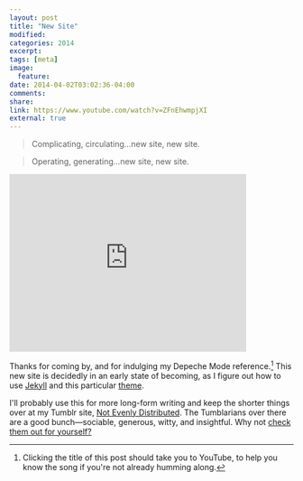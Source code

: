 ```yaml
---
layout: post
title: "New Site"
modified:
categories: 2014
excerpt:
tags: [meta]
image:
  feature:
date: 2014-04-02T03:02:36-04:00
comments: 
share: 
link: https://www.youtube.com/watch?v=ZFnEhwmpjXI 
external: true
---
```



> Complicating, circulating…new site, new site.  

> Operating, generating…new site, new site.    

<iframe width="420" height="315" src="https://www.youtube.com/embed/ZFnEhwmpjXI" frameborder="0" allowfullscreen></iframe>

  

Thanks for coming by, and for indulging my Depeche Mode reference.[^nl] This new site is decidedly in an early state of becoming, as I figure out how to use [Jekyll](http://jekyllrb.com) and this particular [theme](http://mmistakes.github.io/minimal-mistakes/).  

I'll probably use this for more long-form writing and keep the shorter things over at my Tumblr site, [Not Evenly Distributed](http://not-evenly-distributed.tumblr.com). The Tumblarians over there are a good bunch—sociable, generous, witty, and insightful. Why not [check them out for yourself?](http://thelifeguardlibrarian.tumblr.com/tumblarians)   

[^nl]: Clicking the title of this post should take you to YouTube, to help you know the song if you're not already humming along. 
